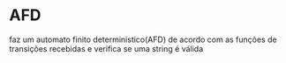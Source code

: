 # AFD
faz um automato finito deterministico(AFD) de acordo com as funções de transições recebidas e verifica se uma string é válida

